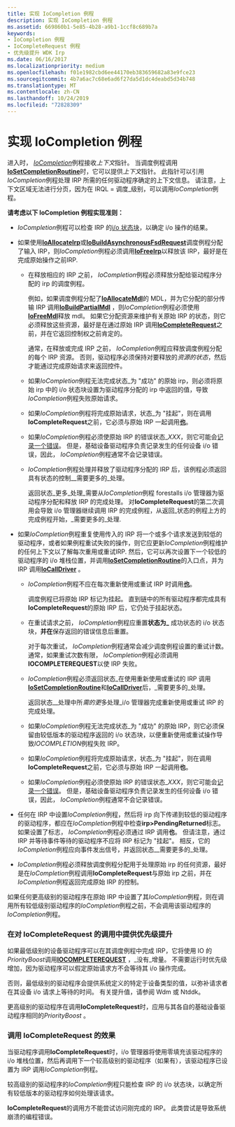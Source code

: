 ```yaml
---
title: 实现 IoCompletion 例程
description: 实现 IoCompletion 例程
ms.assetid: 669860b1-5e85-4b28-a9b1-1ccf8c689b7a
keywords:
- IoCompletion 例程
- IoCompleteRequest 例程
- 优先级提升 WDK Irp
ms.date: 06/16/2017
ms.localizationpriority: medium
ms.openlocfilehash: f01e1982cbd6ee44170eb383659682a83e9fce23
ms.sourcegitcommit: 4b7a6ac7c68e6ad6f27da5d1dc4deabd5d34b748
ms.translationtype: MT
ms.contentlocale: zh-CN
ms.lasthandoff: 10/24/2019
ms.locfileid: "72828309"
---
```

# <a name="implementing-an-iocompletion-routine"></a>实现 IoCompletion 例程





进入时， [*IoCompletion*](https://docs.microsoft.com/windows-hardware/drivers/ddi/wdm/nc-wdm-io_completion_routine)例程接收*上下文*指针。 当调度例程调用[**IoSetCompletionRoutine**](https://docs.microsoft.com/windows-hardware/drivers/ddi/wdm/nf-wdm-iosetcompletionroutine)时，它可以提供*上下文*指针。 此指针可以引用*IoCompletion*例程处理 IRP 所需的任何驱动程序确定的上下文信息。 请注意，上下文区域无法进行分页，因为在 IRQL = 调度\_级别，可以调用*IoCompletion*例程。

**请考虑以下 IoCompletion 例程实现准则：**

-   *IoCompletion*例程可以检查 IRP 的[i/o 状态块](i-o-status-blocks.md)，以确定 i/o 操作的结果。

-   如果使用[**IoAllocateIrp**](https://docs.microsoft.com/windows-hardware/drivers/ddi/wdm/nf-wdm-ioallocateirp)或[**IoBuildAsynchronousFsdRequest**](https://docs.microsoft.com/windows-hardware/drivers/ddi/wdm/nf-wdm-iobuildasynchronousfsdrequest)调度例程分配了输入 IRP，则*IoCompletion*例程必须调用[**IoFreeIrp**](https://docs.microsoft.com/windows-hardware/drivers/ddi/wdm/nf-wdm-iofreeirp)以释放该 IRP，最好是在完成原始操作之前IRP.

    -   在释放相应的 IRP 之前， *IoCompletion*例程必须释放分配给驱动程序分配的 irp 的调度例程。

        例如，如果调度例程分配了[**IoAllocateMdl**](https://docs.microsoft.com/windows-hardware/drivers/ddi/wdm/nf-wdm-ioallocatemdl)的 MDL，并为它分配的部分传输 IRP 调用[**IoBuildPartialMdl**](https://docs.microsoft.com/windows-hardware/drivers/ddi/wdm/nf-wdm-iobuildpartialmdl) ，则*IoCompletion*例程必须使用[**IoFreeMdl**](https://docs.microsoft.com/windows-hardware/drivers/ddi/wdm/nf-wdm-iofreemdl)释放 mdl。 如果它分配资源来维护有关原始 IRP 的状态，则它必须释放这些资源，最好是在通过原始 IRP 调用[**IoCompleteRequest**](https://docs.microsoft.com/windows-hardware/drivers/ddi/wdm/nf-wdm-iocompleterequest)之前，并在它返回控制权之前肯定的。

        通常，在释放或完成 IRP 之前， *IoCompletion*例程应释放调度例程分配的每个 IRP 资源。 否则，驱动程序必须保持对要释放的*资源的状态*，然后才能通过完成原始请求来返回控件。

    -   如果*IoCompletion*例程无法完成状态\_为 "成功" 的原始 irp，则必须将原始 irp 中的 i/o 状态块设置为驱动程序分配的 irp 中返回的值，导致*IoCompletion*例程失败原始请求。

    -   如果*IoCompletion*例程将完成原始请求，状态\_为 "挂起"，则在调用**IoCompleteRequest**之前，它必须与原始 IRP 一起调用[**也**](https://docs.microsoft.com/windows-hardware/drivers/ddi/wdm/nf-wdm-iomarkirppending)。

    -   如果*IoCompletion*例程必须使原始 IRP 的错误状态\_*XXX*，则它可能会[记录一个错误](logging-errors.md)。 但是，基础设备驱动程序负责记录发生的任何设备 i/o 错误，因此， *IoCompletion*例程通常不会记录错误。

    -   *IoCompletion*例程处理并释放了驱动程序分配的 IRP 后，该例程必须返回具有状态的控制\_\_需要更多的\_处理。

        返回状态\_更多\_处理\_需要从*IoCompletion*例程 forestalls i/o 管理器为驱动程序分配和释放 IRP 的完成处理。 对**IoCompleteRequest**的第二次调用会导致 i/o 管理器继续调用 IRP 的完成例程，从返回\_状态的例程上方的完成例程开始，\_需要更多的\_处理.

-   如果*IoCompletion*例程重复使用传入的 IRP 将一个或多个请求发送到较低的驱动程序，或者如果例程重试失败的操作，则它应更新*IoCompletion*例程维护的任何上下文以了解每次重用或重试IRP. 然后，它可以再次设置下一个较低的驱动程序的 i/o 堆栈位置，并调用[**IoSetCompletionRoutine**](https://docs.microsoft.com/windows-hardware/drivers/ddi/wdm/nf-wdm-iosetcompletionroutine)的入口点，并为 IRP 调用[**IoCallDriver**](https://docs.microsoft.com/windows-hardware/drivers/ddi/wdm/nf-wdm-iocalldriver) 。

    -   *IoCompletion*例程不应在每次重新使用或重试 IRP 时调用[**也**](https://docs.microsoft.com/windows-hardware/drivers/ddi/wdm/nf-wdm-iomarkirppending)。

        调度例程已将原始 IRP 标记为挂起。 直到链中的所有驱动程序都完成具有**IoCompleteRequest**的原始 IRP 后，它仍处于挂起状态。

    -   在重试请求之前， *IoCompletion*例程应重置**状态为\_** 成功状态的 i/o 状态块，**并在**保存返回的错误信息后重置。

        对于每次重试， *IoCompletion*例程通常会减少调度例程设置的重试计数。 通常，如果重试次数有限， *IoCompletion*例程必须调用**IOCOMPLETEREQUEST**以使 IRP 失败。

    -   *IoCompletion*例程必须返回状态\_在使用重新使用或重试的 IRP 调用[**IoSetCompletionRoutine**](https://docs.microsoft.com/windows-hardware/drivers/ddi/wdm/nf-wdm-iosetcompletionroutine)和[**IoCallDriver**](https://docs.microsoft.com/windows-hardware/drivers/ddi/wdm/nf-wdm-iocalldriver)后，\_需要更多的\_处理。

        返回状态\_\_处理中所*需的更*多处理\_i/o 管理器完成重新使用或重试 IRP 的完成处理。

    -   如果*IoCompletion*例程无法完成状态\_为 "成功" 的原始 IRP，则它必须保留由较低版本的驱动程序返回的 i/o 状态块，以便重新使用或重试操作导致*IOCOMPLETION*例程失败 IRP。

    -   如果*IoCompletion*例程将完成原始请求，状态\_为 "挂起"，则在调用**IoCompleteRequest**之前，它必须与原始 IRP 一起调用**也**。
    -   如果*IoCompletion*例程必须使原始 IRP 的错误状态\_*XXX*，则它可能会[记录一个错误](logging-errors.md)。 但是，基础设备驱动程序负责记录发生的任何设备 i/o 错误，因此， *IoCompletion*例程通常不会记录错误。

-   任何在 IRP 中设置*IoCompletion*例程，然后将 irp 向下传递到较低的驱动程序的驱动程序，都应在*IoCompletion*例程中检查**irp&gt;PendingReturned**标志。 如果设置了标志， *IoCompletion*例程必须通过 IRP 调用**也**。 但请注意，通过 IRP 并等待事件等待的驱动程序不应将 IRP 标记为 "挂起"。 相反，它的*IoCompletion*例程应向事件发出信号，并返回状态\_\_需要更多的\_处理。

-   *IoCompletion*例程必须释放调度例程分配用于处理原始 irp 的任何资源，最好是在*IoCompletion*例程调用**IoCompleteRequest**与原始 irp 之前，并在*IoCompletion*例程返回完成原始 IRP 的控制。

如果任何更高级别的驱动程序在原始 IRP 中设置了其*IoCompletion*例程，则在调用所有较低级别驱动程序的*IoCompletion*例程之前，不会调用该驱动程序的*IoCompletion*例程。

### <a name="supplying-a-priority-boost-in-calls-to-iocompleterequest"></a>在对 IoCompleteRequest 的调用中提供优先级提升

如果最低级别的设备驱动程序可以在其调度例程中完成 IRP，它将使用 IO 的*PriorityBoost*调用[**IOCOMPLETEREQUEST**](https://docs.microsoft.com/windows-hardware/drivers/ddi/wdm/nf-wdm-iocompleterequest) ，\_没有\_增量。 不需要运行时优先级增加，因为驱动程序可以假定原始请求方不会等待其 i/o 操作完成。

否则，最低级别的驱动程序会提供系统定义的特定于设备类型的值，以弥补请求者在其设备 i/o 请求上等待的时间。 有关提升值，请参阅 Wdm 或 Ntddk。

更高级别的驱动程序在调用**IoCompleteRequest**时，应用与其各自的基础设备驱动程序相同的*PriorityBoost* 。

### <a name="effect-of-calling-iocompleterequest"></a>调用 IoCompleteRequest 的效果

当驱动程序调用**IoCompleteRequest**时，i/o 管理器将使用零填充该驱动程序的 i/o 堆栈位置，然后再调用下一个较高级别的驱动程序（如果有），该驱动程序已设置为 IRP 调用*IoCompletion*例程。

较高级别的驱动程序的*IoCompletion*例程只能检查 IRP 的 i/o 状态块，以确定所有较低版本的驱动程序如何处理该请求。

**IoCompleteRequest**的调用方不能尝试访问刚完成的 IRP。 此类尝试是导致系统崩溃的编程错误。

 

 




